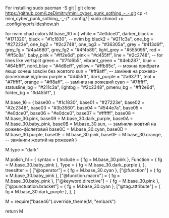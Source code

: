 For installing 
sudo pacman -S git | git clone https://github.com/LzeDimitry/mini_cyber_punk_sothing_-_-.git
cp -r mini_cyber_punk_sothing_-_-/* .config/ | sudo chmod +x .config/hypr/slideshow.sh 




for nvim chad 
colors 
M.base_30 = {
  white = "#e0dce0",
  darker_black = "#171320",
  black = "#1c1830", -- nvim bg
  black2 = "#211c3a",
  one_bg = "#27223e",
  one_bg2 = "#2c2748",
  one_bg3 = "#36305a",
  grey = "#413d6f",
  grey_fg = "#4a4680",
  grey_fg2 = "#4f4b89",
  light_grey = "#555095",
  red = "#ff5c8a",
  baby_pink = "#ff2e6d",
  pink = "#d455ff",
  line = "#2c2748", -- for lines like vertsplit
  green = "#7fd6b5",
  vibrant_green = "#4eb287",
  blue = "#64bfff",
  nord_blue = "#4d8eff",
  yellow = "#ffb85c", -- можна прибрати якщо хочеш зовсім без жовтого
  sun = "#ff9aff",     -- замінив на рожево-фіолетовий відтінок
  purple = "#d455ff",
  dark_purple = "#a637ff",
  teal = "#7fffff",
  orange = "#ff8aff",   -- замінив на рожевий
  cyan = "#7fffff",
  statusline_bg = "#211c3a",
  lightbg = "#2c2348",
  pmenu_bg = "#ff2e6d",
  folder_bg = "#d455ff",
}

M.base_16 = {
  base00 = "#1c1830",
  base01 = "#27223e",
  base02 = "#2c2348",
  base03 = "#3b3560",
  base04 = "#544e7a",
  base05 = "#e0dce0",
  base06 = "#e0dce0",
  base07 = "#ffffff",
  base08 = M.base_30.pink,
  base09 = M.base_30.dark_purple,
  base0A = M.base_30.baby_pink,
  base0B = M.base_30.sun,       -- замінили жовтий на рожево-фіолетовий
  base0C = M.base_30.cyan,
  base0D = M.base_30.purple,
  base0E = M.base_30.pink,
  base0F = M.base_30.orange,    -- замінили жовтий на рожевий
}

M.type = "dark"

M.polish_hl = {
  syntax = {
    Include = { fg = M.base_30.pink },
    Function = { fg = M.base_30.baby_pink },
    Type = { fg = M.base_30.dark_purple },
  },
  treesitter = {
    ["@operator"] = { fg = M.base_30.cyan },
    ["@function"] = { fg = M.base_30.baby_pink },
    ["@function.macro"] = { fg = M.base_30.baby_pink },
    ["@keyword.directive"] = { fg = M.base_30.pink },
    ["@punctuation.bracket"] = { fg = M.base_30.cyan },
    ["@tag.attribute"] = { fg = M.base_30.dark_purple },
  },
}

M = require("base46").override_theme(M, "embark")

return M

